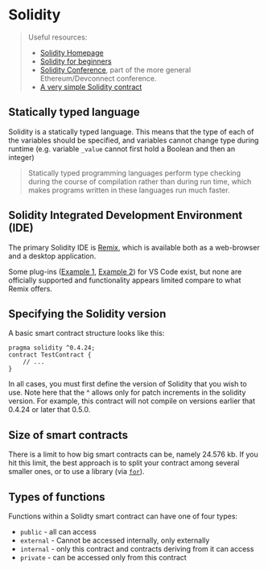 # Solidity

> Useful resources:
> - [Solidity Homepage](https://soliditylang.org/)
> - [Solidity for beginners](https://www.tutorialspoint.com/solidity/index.htm)
> - [Solidity Conference](https://summit.soliditylang.org/), part of the more general Ethereum/Devconnect conference.
> - [A very simple Solidity contract](https://www.tutorialspoint.com/solidity/solidity_first_application.htm)

## Statically typed language

Solidity is a statically typed language. This means that the type of each of the variables should be specified, and variables cannot change type during runtime (e.g. variable `_value` cannot first hold a Boolean and then an integer)

> Statically typed programming languages perform type checking during the course of compilation rather than during run time, which makes programs written in these languages run much faster.

## Solidity Integrated Development Environment (IDE)

The primary Solidity IDE is [Remix](remix.md), which is available both as a web-browser and a desktop application.

Some plug-ins ([Example 1](https://marketplace.visualstudio.com/items?itemName=JuanBlanco.solidity), [Example 2](https://marketplace.visualstudio.com/items?itemName=ConsenSys.Solidity)) for VS Code exist, but none are officially supported and functionality appears limited compare to what Remix offers.

## Specifying the Solidity version

A basic smart contract structure looks like this:

```
pragma solidity ^0.4.24;
contract TestContract {
    // ...
}
```

In all cases, you must first define the version of Solidity that you wish to use. Note here that the ^ allows only for patch increments in the solidity version. For example, this contract will not compile on versions earlier that 0.4.24 or later that 0.5.0. 

## Size of smart contracts

There is a limit to how big smart contracts can be, namely 24.576 kb. If you hit this limit, the best approach is to split your contract among several smaller ones, or to use a library (via [`for`](https://docs.soliditylang.org/en/v0.6.10/contracts.html#using-for)).

## Types of functions

Functions within a Solidty smart contract can have one of four types:

* `public` - all can access
* `external` - Cannot be accessed internally, only externally
* `internal` - only this contract and contracts deriving from it can access
* `private` - can be accessed only from this contract

